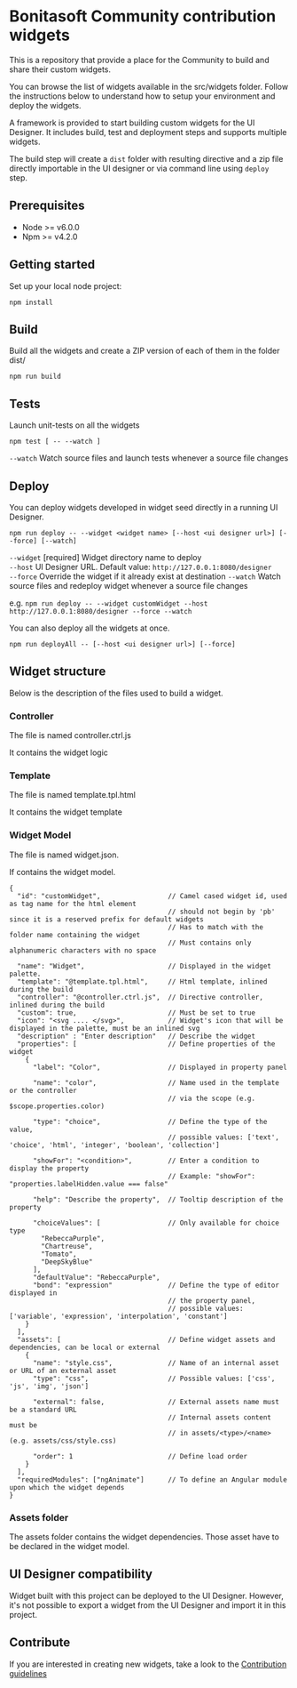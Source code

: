 # Bonitasoft Community contribution widgets

This is a repository that provide a place for the Community to build and share their custom widgets.

You can browse the list of widgets available in the src/widgets folder. Follow the instructions below to understand how to setup your environment and deploy the widgets.

A framework is provided to start building custom widgets for the UI Designer. It includes build, test and deployment steps and supports multiple widgets.

The build step will create a `dist` folder with resulting directive and a zip file directly importable
in the UI designer or via command line using `deploy` step.

## Prerequisites
* Node >= v6.0.0
* Npm >= v4.2.0

## Getting started

Set up your local node project:
```
npm install
```

## Build

Build all the widgets and create a ZIP version of each of them in the folder dist/

```
npm run build
```

## Tests

Launch unit-tests on all the widgets
```
npm test [ -- --watch ]
```

`--watch`   Watch source files and launch tests whenever a source file changes

## Deploy
You can deploy widgets developed in widget seed directly in a running UI Designer.

```
npm run deploy -- --widget <widget name> [--host <ui designer url>] [--force] [--watch]
```

`--widget`  [required] Widget directory name to deploy  
`--host`    UI Designer URL. Default value: `http://127.0.0.1:8080/designer`  
`--force`   Override the widget if it already exist at destination
`--watch`   Watch source files and redeploy widget whenever a source file changes

e.g. `npm run deploy -- --widget customWidget --host http://127.0.0.1:8080/designer --force --watch`

You can also deploy all the widgets at once.

```
npm run deployAll -- [--host <ui designer url>] [--force]
```

## Widget structure

Below is the description of the files used to build a widget.

### Controller

The file is named controller.ctrl.js

It contains the widget logic

### Template

The file is named template.tpl.html

It contains the widget template

### Widget Model

The file is named widget.json.

If contains the widget model.

```
{
  "id": "customWidget",                 // Camel cased widget id, used as tag name for the html element
                                        // should not begin by 'pb' since it is a reserved prefix for default widgets
                                        // Has to match with the folder name containing the widget
                                        // Must contains only alphanumeric characters with no space

  "name": "Widget",                     // Displayed in the widget palette.
  "template": "@template.tpl.html",     // Html template, inlined during the build
  "controller": "@controller.ctrl.js",  // Directive controller, inlined during the build
  "custom": true,                       // Must be set to true
  "icon": "<svg .... </svg>",           // Widget's icon that will be displayed in the palette, must be an inlined svg
  "description" : "Enter description"   // Describe the widget
  "properties": [                       // Define properties of the widget
    {
      "label": "Color",                 // Displayed in property panel

      "name": "color",                  // Name used in the template or the controller
                                        // via the scope (e.g. $scope.properties.color)

      "type": "choice",                 // Define the type of the value,
                                        // possible values: ['text', 'choice', 'html', 'integer', 'boolean', 'collection']

      "showFor": "<condition>",         // Enter a condition to display the property
                                        // Example: "showFor": "properties.labelHidden.value === false"

      "help": "Describe the property",  // Tooltip description of the property  

      "choiceValues": [                 // Only available for choice type
        "RebeccaPurple",
        "Chartreuse",
        "Tomato",
        "DeepSkyBlue"
      ],
      "defaultValue": "RebeccaPurple",
      "bond": "expression"              // Define the type of editor displayed in
                                        // the property panel,
                                        // possible values: ['variable', 'expression', 'interpolation', 'constant']
    }
  ],
  "assets": [                           // Define widget assets and dependencies, can be local or external
    {
      "name": "style.css",              // Name of an internal asset or URL of an external asset
      "type": "css",                    // Possible values: ['css', 'js', 'img', 'json']

      "external": false,                // External assets name must be a standard URL
                                        // Internal assets content must be
                                        // in assets/<type>/<name> (e.g. assets/css/style.css)

      "order": 1                        // Define load order
    }
  ],
  "requiredModules": ["ngAnimate"]      // To define an Angular module upon which the widget depends
}
```

### Assets folder

The assets folder contains the widget dependencies. Those asset have to be declared in the widget model.

## UI Designer compatibility

Widget built with this project can be deployed to the UI Designer. However, it's not possible to export a widget from the UI Designer and import it in this project.

## Contribute

If you are interested in creating new widgets, take a look to the [Contribution guidelines](CONTRIBUTING.md)
